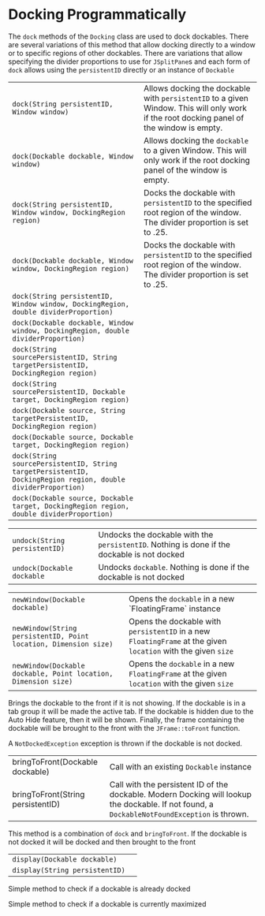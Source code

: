 # Docking Programmatically

<procedure title="dock" id="dock">
<p>
The <code>dock</code> methods of the <code>Docking</code> class are used to dock dockables. There are several variations of this method that allow docking directly to a window or to specific regions of other dockables. There are variations that allow specifying the divider proportions to use for <code>JSplitPane</code>s and each form of <code>dock</code> allows using the <code>persistentID</code> directly or an instance of <code>Dockable</code>
</p>
<table style="header-column">
<tr><td><code>dock(String persistentID, Window window)</code></td><td>Allows docking the dockable with <code>persistentID</code> to a given Window. This will only work if the root docking panel of the window is empty.</td></tr>
<tr><td><code>dock(Dockable dockable, Window window)</code></td><td>Allows docking the <code>dockable</code> to a given Window. This will only work if the root docking panel of the window is empty.</td></tr>
<tr><td><code>dock(String persistentID, Window window, DockingRegion region)</code></td><td>Docks the dockable with <code>persistentID</code> to the specified root region of the window. The divider proportion is set to .25.</td></tr>
<tr><td><code>dock(Dockable dockable, Window window, DockingRegion region)</code></td><td>Docks the dockable with <code>persistentID</code> to the specified root region of the window. The divider proportion is set to .25.</td></tr>
<tr><td><code>dock(String persistentID, Window window, DockingRegion, double dividerProportion)</code></td></tr>
<tr><td><code>dock(Dockable dockable, Window window, DockingRegion, double dividerProportion)</code></td></tr>
<tr><td><code>dock(String sourcePersistentID, String targetPersistentID, DockingRegion region)</code></td></tr>
<tr><td><code>dock(String sourcePersistentID, Dockable target, DockingRegion region)</code></td></tr>
<tr><td><code>dock(Dockable source, String targetPersistentID, DockingRegion region)</code></td></tr>
<tr><td><code>dock(Dockable source, Dockable target, DockingRegion region)</code></td></tr>
<tr><td><code>dock(String sourcePersistentID, String targetPersistentID, DockingRegion region, double dividerProportion)</code></td></tr>
<tr><td><code>dock(Dockable source, Dockable target, DockingRegion region, double dividerProportion)</code></td></tr>
</table>
</procedure>

<procedure title="undock" id="undock">
<table style="header-column">
<tr><td><code>undock(String persistentID)</code></td><td>Undocks the dockable with the <code>persistentID</code>. Nothing is done if the dockable is not docked</td></tr>
<tr><td><code>undock(Dockable dockable</code></td><td>Undocks <code>dockable</code>. Nothing is done if the dockable is not docked</td></tr>
</table>
</procedure>

<procedure title="newWindow" id="newWindow">
<table style="header-column">
<tr><td><code>newWindow(Dockable dockable)</code></td><td>Opens the <code>dockable</code> in a new `FloatingFrame` instance</td></tr>
<tr><td><code>newWindow(String persistentID, Point location, Dimension size)</code></td><td>Opens the dockable with <code>persistentID</code> in a new <code>FloatingFrame</code> at the given <code>location</code> with the given <code>size</code></td></tr>
<tr><td><code>newWindow(Dockable dockable, Point location, Dimension size)</code></td><td>Opens the <code>dockable</code> in a new <code>FloatingFrame</code> at the given <code>location</code> with the given <code>size</code></td></tr>
</table>
</procedure>

<procedure title="bringToFront" id="bringToFront">
Brings the dockable to the front if it is not showing. If the dockable is in a tab group it will be made the active tab. If the dockable is hidden due to the Auto Hide feature, then it will be shown. Finally, the frame containing the dockable will be brought to the front with the <code>JFrame::toFront</code> function.

A <code>NotDockedException</code> exception is thrown if the dockable is not docked.
<table style="header-column">
<tr>
<td>
<code-block lang="java">
bringToFront(Dockable dockable)
</code-block>
</td>
<td>
Call with an existing <code>Dockable</code> instance
</td>
</tr>
<tr>
<td>
<code-block lang="java">
bringToFront(String persistentID)
</code-block>
</td>
<td>
Call with the persistent ID of the dockable. Modern Docking will lookup the dockable. If not found, a <code>DockableNotFoundException</code> is thrown.
</td>
</tr>
</table>
</procedure>

<procedure title="display" id="display">
<p>This method is a combination of <code>dock</code> and <code>bringToFront</code>. If the dockable is not docked it will be docked and then brought to the front</p>
<table style="header-column">
<tr><td><code>display(Dockable dockable)</code></td><td></td></tr>
<tr><td><code>display(String persistentID)</code></td><td></td></tr>
</table>
</procedure>

<procedure title="isDocked" id="isDocked">
<p>Simple method to check if a dockable is already docked</p>
</procedure>

<procedure title="isMaximized" id="isMaximized">
<p>Simple method to check if a dockable is currently maximized</p>
</procedure>